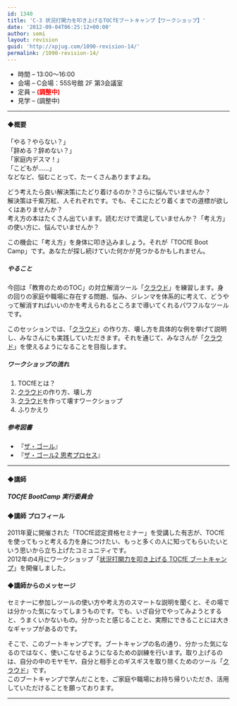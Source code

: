 ```yaml
---
id: 1340
title: 'C-3 状況打開力を叩き上げるTOCfEブートキャンプ【ワークショップ】'
date: '2012-09-04T06:25:12+00:00'
author: semi
layout: revision
guid: 'http://xpjug.com/1090-revision-14/'
permalink: /1090-revision-14/
---
```


- 時間 – 13:00〜16:00
- 会場 – C会場：55S号館 2F 第3会議室
- 定員 – **<font color="red">(調整中)</font>**
- 見学 – (調整中)

---

#### ◆概要

「やる？やらない？」  
「辞める？辞めない？」  
「家庭内デスマ！」  
「こどもが……」  
などなど、悩むことって、たーくさんありますよね。

どう考えたら良い解決策にたどり着けるのか？さらに悩んでいませんか？  
解決策は千紫万紅、人それぞれです。でも、そこにたどり着くまでの道標が欲しくはありませんか？  
考え方の本はたくさん出ています。読むだけで満足していませんか？「考え方」の使い方に、悩んでいませんか？

この機会に「考え方」を身体に叩き込みましょう。それが「TOCfE Boot Camp」です。あなたが探し続けていた何かが見つかるかもしれません。

##### やること

今回は「教育のためのTOC」の対立解消ツール「[クラウド](http://global-optimum.com/blog/2012/03/298/)」を練習します。身の回りの家庭や職場に存在する問題、悩み、ジレンマを体系的に考えて、どうやって解消すればいいのかを考えられるところまで導いてくれるパワフルなツールです。

このセッションでは、「[クラウド](http://global-optimum.com/blog/2012/03/298/)」の作り方、壊し方を具体的な例を挙げて説明し、みなさんにも実践していただきます。それを通じて、みなさんが「[クラウド](http://global-optimum.com/blog/2012/03/298/)」を使えるようになることを目指します。

##### ワークショップの流れ

1. TOCfEとは？
2. [クラウド](http://global-optimum.com/blog/2012/03/298/)の作り方、壊し方
3. [クラウド](http://global-optimum.com/blog/2012/03/298/)を作って壊すワークショップ
4. ふりかえり

##### 参考図書

- 『[ザ・ゴール](http://www.amazon.co.jp/gp/product/4478420408/)』
- 『[ザ・ゴール2 思考プロセス](http://www.amazon.co.jp/dp/4478420416/)』

---

#### ◆講師

##### TOCfE BootCamp 実行委員会

#### ◆講師 プロフィール

2011年夏に開催された「TOCfE認定資格セミナー」を受講した有志が、TOCfEを使ってもっと考える力を身につけたい、もっと多くの人に知ってもらいたいという思いから立ち上げたコミュニティです。  
2012年の4月にワークショップ「[状況打開力を叩き上げる TOCfE ブートキャンプ](http://kokucheese.com/event/index/30962/)」を開催しました。

#### ◆講師からのメッセージ

セミナーに参加しツールの使い方や考え方のスマートな説明を聞くと、その場では分かった気になってしまうものです。でも、いざ自分でやってみようとすると、うまくいかないもの。分かったと感じることと、実際にできることには大きなギャップがあるのです。

そこで、このブートキャンプです。ブートキャンプの名の通り、分かった気になるのではなく、使いこなせるようになるための訓練を行います。取り上げるのは、自分の中のモヤモヤ、自分と相手とのギスギスを取り除くためのツール「[クラウド](http://global-optimum.com/blog/2012/03/298/)」です。  
このブートキャンプで学んだことを、ご家庭や職場にお持ち帰りいただき、活用していただけることを願っております。

---
